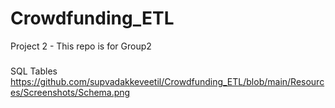 # Crowdfunding_ETL
Project 2 - This repo is for Group2
### 
SQL Tables[
](https://github.com/supvadakkeveetil/Crowdfunding_ETL/blob/main/Resources/Screenshots/Schema.png)https://github.com/supvadakkeveetil/Crowdfunding_ETL/blob/main/Resources/Screenshots/Schema.png
